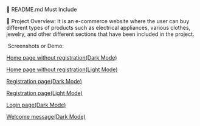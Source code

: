 📄 README.md Must Include

📝 Project Overview:
It is an e-commerce website where the user can buy different types of products such as electrical appliances, various clothes, jewelry, and other different sections that have been included in the project.


 ️ Screenshots or Demo:


 [Home page without registration(Dark Mode)](./src/assets/Screenshot_6.png)

 [Home page without registration(Light Mode)](./src/assets/Screenshot_7.png)

  [Registration page(Dark Mode)](./src/assets/Screenshot_8.png)

  [Registration page(Light Mode)](./src/assets/Screenshot_9.png)

  [Login page(Dark Mode)](./src/assets/Screenshot_10.png)

  [Welcome message(Dark Mode)](./src/assets/Screenshot_11.png)














